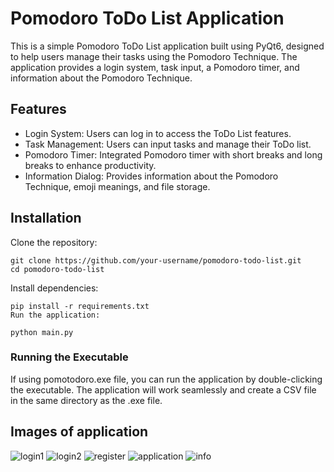 
# Pomodoro ToDo List Application

This is a simple Pomodoro ToDo List application built using PyQt6, designed to help users manage their tasks using the Pomodoro Technique. The application provides a login system, task input, a Pomodoro timer, and information about the Pomodoro Technique.


## Features

- Login System: Users can log in to access the ToDo List features.
- Task Management: Users can input tasks and manage their ToDo list.
- Pomodoro Timer: Integrated Pomodoro timer with short breaks and long breaks to enhance productivity.
- Information Dialog: Provides information about the Pomodoro Technique, emoji meanings, and file storage.


## Installation

Clone the repository:

```
git clone https://github.com/your-username/pomodoro-todo-list.git
cd pomodoro-todo-list
```
Install dependencies:
```
pip install -r requirements.txt
Run the application:
```
```
python main.py
```

### Running the Executable
If using pomotodoro.exe file, you can run the application by double-clicking the executable. The application will work seamlessly and create a CSV file in the same directory as the .exe file.
## Images of application

![login1](https://github.com/henriits/PomoTODOro/assets/121551949/8a30964e-ae49-48fa-a448-70cbf94b71aa)
![login2](https://github.com/henriits/PomoTODOro/assets/121551949/29900068-d3ae-4010-837c-211acde99ff9)
![register](https://github.com/henriits/PomoTODOro/assets/121551949/4f1f4e29-1685-4d2a-ad8e-9ad90616fe32)
![application](https://github.com/henriits/PomoTODOro/assets/121551949/771e01ff-d6a2-4152-9051-fe7496a4e2e9)
![info](https://github.com/henriits/PomoTODOro/assets/121551949/32ee405b-6f58-4f75-9d54-62fbb6c317f3)


